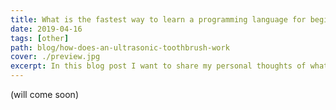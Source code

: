 ```yaml
---
title: What is the fastest way to learn a programming language for beginners?
date: 2019-04-16
tags: [other]
path: blog/how-does-an-ultrasonic-toothbrush-work
cover: ./preview.jpg
excerpt: In this blog post I want to share my personal thoughts of what I think is the best way for beginners to learn a new programming language.
---
```


(will come soon)








